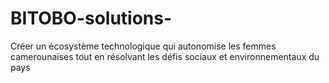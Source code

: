 # BITOBO-solutions-
Créer un écosystème technologique qui autonomise les femmes camerounaises tout en résolvant les défis sociaux et environnementaux du pays
